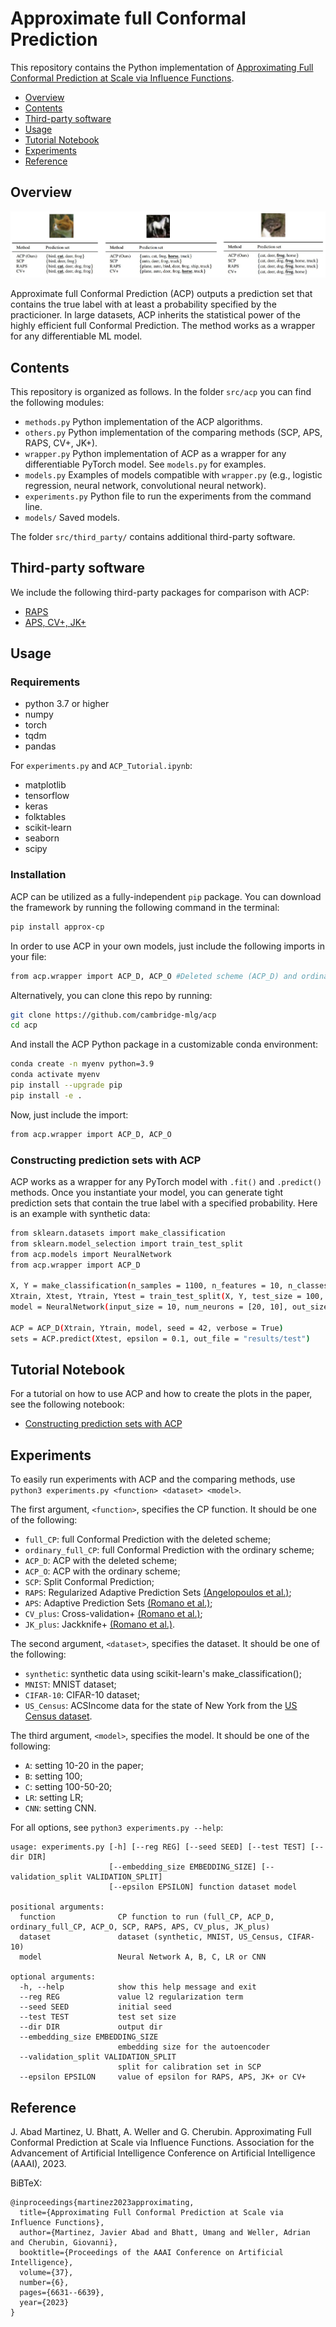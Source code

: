 # Approximate full Conformal Prediction

This repository contains the Python implementation of [Approximating Full Conformal Prediction at Scale via Influence Functions](https://arxiv.org/abs/2202.01315).

* [Overview](#overview)
* [Contents](#contents)
* [Third-party software](#third-party-software)
* [Usage](#usage)
* [Tutorial Notebook](#tutorial-notebook)
* [Experiments](#experiments)
* [Reference](#reference)

## Overview

![alt text](resources/ACP.JPG)

Approximate full Conformal Prediction (ACP) outputs a prediction set that contains the true label with at least a probability specified by the practicioner. In large datasets, ACP inherits the statistical power of the highly efficient full Conformal Prediction. The method works as a wrapper for any differentiable ML model.

## Contents

This repository is organized as follows. In the folder `src/acp` you can find the following modules:

 - `methods.py` Python implementation of the ACP algorithms.
 - `others.py` Python implementation of the comparing methods (SCP, APS, RAPS, CV+, JK+).
 - `wrapper.py` Python implementation of ACP as a wrapper for any differentiable PyTorch model. See `models.py` for examples.
 - `models.py` Examples of models compatible with `wrapper.py` (e.g., logistic regression, neural network, convolutional neural network).
 - `experiments.py` Python file to run the experiments from the command line.
 - `models/` Saved models.

The folder  `src/third_party/` contains additional third-party software.
 
## Third-party software

We include the following third-party packages for comparison with ACP:

- [RAPS](https://github.com/aangelopoulos/conformal_classification)
- [APS, CV+, JK+](https://github.com/msesia/arc)
 

## Usage

### Requirements

* python 3.7 or higher
* numpy
* torch
* tqdm
* pandas

For `experiments.py` and `ACP_Tutorial.ipynb`:

* matplotlib
* tensorflow
* keras
* folktables
* scikit-learn
* seaborn
* scipy

### Installation
ACP can be utilized as a fully-independent `pip` package. You can download the framework by running the following command in the terminal:

```bash
pip install approx-cp
```
In order to use ACP in your own models, just include the following imports in your file:

```bash
from acp.wrapper import ACP_D, ACP_O #Deleted scheme (ACP_D) and ordinary scheme (ACP_O)
```
Alternatively, you can clone this repo by running:

```bash
git clone https://github.com/cambridge-mlg/acp
cd acp
```
And install the ACP Python package in a customizable conda environment:

```bash
conda create -n myenv python=3.9
conda activate myenv
pip install --upgrade pip
pip install -e .         
```
Now, just include the import:

```bash
from acp.wrapper import ACP_D, ACP_O
```

### Constructing prediction sets with ACP

ACP works as a wrapper for any PyTorch model with `.fit()` and `.predict()` methods. Once you instantiate your model, you can generate tight prediction sets that contain the true label with a specified probability. Here is an example with synthetic data:

```bash
from sklearn.datasets import make_classification
from sklearn.model_selection import train_test_split
from acp.models import NeuralNetwork
from acp.wrapper import ACP_D

X, Y = make_classification(n_samples = 1100, n_features = 10, n_classes = 2, n_clusters_per_class = 1, n_informative = 3, random_state = 42)
Xtrain, Xtest, Ytrain, Ytest = train_test_split(X, Y, test_size = 100, random_state = 42)
model = NeuralNetwork(input_size = 10, num_neurons = [20, 10], out_size = 2, seed = 42, l2_reg = 0.01)

ACP = ACP_D(Xtrain, Ytrain, model, seed = 42, verbose = True)
sets = ACP.predict(Xtest, epsilon = 0.1, out_file = "results/test")
```

## Tutorial Notebook

For a tutorial on how to use ACP and how to create the plots in the paper, see the following notebook:

* [Constructing prediction sets with ACP](src/ACP_Tutorial.ipynb)

## Experiments

To easily run experiments with ACP and the comparing methods, use `python3 experiments.py <function> <dataset> <model>`.

The first argument, `<function>`, specifies the CP function. It should be one of the following:
 
* `full_CP`: full Conformal Prediction with the deleted scheme;
* `ordinary_full_CP`: full Conformal Prediction with the ordinary scheme;
* `ACP_D`: ACP with the deleted scheme;
* `ACP_O`: ACP with the ordinary scheme;
* `SCP`: Split Conformal Prediction;
* `RAPS`: Regularized Adaptive Prediction Sets [(Angelopoulos et al.)](https://arxiv.org/abs/2009.14193);
* `APS`:  Adaptive Prediction Sets [(Romano et al.)](https://arxiv.org/abs/2006.02544);
* `CV_plus`:  Cross-validation+ [(Romano et al.)](https://arxiv.org/abs/2006.02544);
* `JK_plus`: Jackknife+ [(Romano et al.)](https://arxiv.org/abs/2006.02544).

The second argument, `<dataset>`, specifies the dataset. It should be one of the following:

* `synthetic`: synthetic data using scikit-learn's make_classification();
* `MNIST`: MNIST dataset;
* `CIFAR-10`: CIFAR-10 dataset; 
* `US_Census`: ACSIncome data for the state of New York from the [US Census dataset](https://github.com/zykls/folktables).

The third argument, `<model>`, specifies the model. It should be one of the following:

* `A`: setting 10-20 in the paper;
* `B`: setting 100;
* `C`: setting 100-50-20; 
* `LR`: setting LR;
* `CNN`: setting CNN.

For all options, see `python3 experiments.py --help`:

```
usage: experiments.py [-h] [--reg REG] [--seed SEED] [--test TEST] [--dir DIR] 
                      [--embedding_size EMBEDDING_SIZE] [--validation_split VALIDATION_SPLIT] 
                      [--epsilon EPSILON] function dataset model

positional arguments:
  function              CP function to run (full_CP, ACP_D, ordinary_full_CP, ACP_O, SCP, RAPS, APS, CV_plus, JK_plus)
  dataset               dataset (synthetic, MNIST, US_Census, CIFAR-10)
  model                 Neural Network A, B, C, LR or CNN

optional arguments:
  -h, --help            show this help message and exit
  --reg REG             value l2 regularization term
  --seed SEED           initial seed
  --test TEST           test set size
  --dir DIR             output dir
  --embedding_size EMBEDDING_SIZE
                        embedding size for the autoencoder
  --validation_split VALIDATION_SPLIT
                        split for calibration set in SCP
  --epsilon EPSILON     value of epsilon for RAPS, APS, JK+ or CV+
```

## Reference

J. Abad Martinez, U. Bhatt, A. Weller and G. Cherubin. Approximating Full Conformal Prediction at Scale via Influence Functions. Association for the Advancement of Artificial Intelligence Conference on Artificial Intelligence (AAAI), 2023.

 BiBTeX:

```
@inproceedings{martinez2023approximating,
  title={Approximating Full Conformal Prediction at Scale via Influence Functions},
  author={Martinez, Javier Abad and Bhatt, Umang and Weller, Adrian and Cherubin, Giovanni},
  booktitle={Proceedings of the AAAI Conference on Artificial Intelligence},
  volume={37},
  number={6},
  pages={6631--6639},
  year={2023}
}
```



